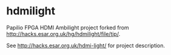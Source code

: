 hdmilight
=========

Papilio FPGA HDMI Ambilight project forked from http://hacks.esar.org.uk/hg/hdmilight/file/tip/.

See http://hacks.esar.org.uk/hdmi-light/ for project description.
